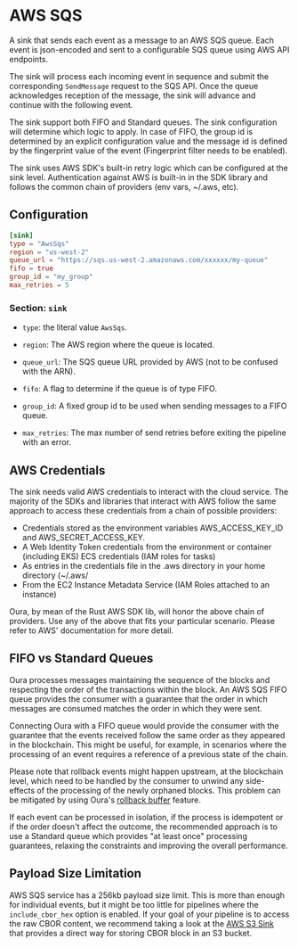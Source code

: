 # AWS SQS

A sink that sends each event as a message to an AWS SQS queue. Each event is json-encoded and sent to a configurable SQS queue using AWS API endpoints.

The sink will process each incoming event in sequence and submit the corresponding `SendMessage` request to the SQS API. Once the queue acknowledges reception of the message, the sink will advance and continue with the following event.

The sink support both FIFO and Standard queues. The sink configuration will determine which logic to apply. In case of FIFO, the group id is determined by an explicit configuration value and the message id is defined by the fingerprint value of the event (Fingerprint filter needs to be enabled). 

The sink uses AWS SDK's built-in retry logic which can be configured at the sink level. Authentication against AWS is built-in in the SDK library and follows the common chain of providers (env vars, ~/.aws, etc). 

## Configuration

```toml
[sink]
type = "AwsSqs"
region = "us-west-2"
queue_url = "https://sqs.us-west-2.amazonaws.com/xxxxxx/my-queue"
fifo = true
group_id = "my_group"
max_retries = 5
```

### Section: `sink`

- `type`: the literal value `AwsSqs`.

- `region`: The AWS region where the queue is located.
- `queue_url`: The SQS queue URL provided by AWS (not to be confused with the ARN).
- `fifo`: A flag to determine if the queue is of type FIFO.
- `group_id`: A fixed group id to be used when sending messages to a FIFO queue.
- `max_retries`: The max number of send retries before exiting the pipeline with an error.

## AWS Credentials

The sink needs valid AWS credentials to interact with the cloud service. The majority of the SDKs and libraries that interact with AWS follow the same approach to access these credentials from a chain of possible providers:

- Credentials stored as the environment variables AWS_ACCESS_KEY_ID and AWS_SECRET_ACCESS_KEY.
- A Web Identity Token credentials from the environment or container (including EKS)
   ECS credentials (IAM roles for tasks)
- As entries in the credentials file in the .aws directory in your home directory (~/.aws/
- From the EC2 Instance Metadata Service (IAM Roles attached to an instance)

Oura, by mean of the Rust AWS SDK lib, will honor the above chain of providers. Use any of the above that fits your particular scenario. Please refer to AWS' documentation for more detail.

## FIFO vs Standard Queues

Oura processes messages maintaining the sequence of the blocks and respecting the order of the transactions within the block. An AWS SQS FIFO queue provides the consumer with a guarantee that the order in which messages are consumed matches the order in which they were sent.

Connecting Oura with a FIFO queue would provide the consumer with the guarantee that the events received follow the same order as they appeared in the blockchain. This might be useful, for example, in scenarios where the processing of an event requires a reference of a previous state of the chain.

Please note that rollback events might happen upstream, at the blockchain level, which need to be handled by the consumer to unwind any side-effects of the processing of the newly orphaned blocks. This problem can be mitigated by using Oura's [rollback buffer](../advanced/rollback_buffer.md) feature.

If each event can be processed in isolation, if the process is idempotent or if the order doesn't affect the outcome, the recommended approach is to use a Standard queue which provides "at least once" processing guarantees, relaxing the constraints and improving the overall performance.

## Payload Size Limitation

AWS SQS service has a 256kb payload size limit. This is more than enough for individual events, but it might be too little for pipelines where the `include_cbor_hex` option is enabled. If your goal of your pipeline is to access the raw CBOR content, we recommend taking a look at the [AWS S3 Sink](./aws_s3.md) that provides a direct way for storing CBOR block in an S3 bucket.
